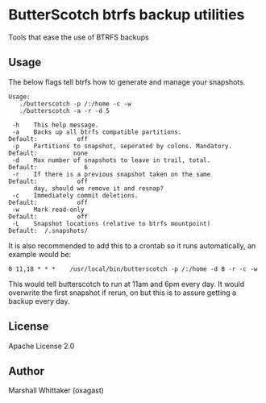 # ButterScotch btrfs backup utilities

Tools that ease the use of BTRFS backups

## Usage

The below flags tell btrfs how to generate and manage your snapshots.

```
Usage:
   ./butterscotch -p /:/home -c -w
   ./butterscotch -a -r -d 5

 -h    This help message.
 -a    Backs up all btrfs compatible partitions.                   Default:           off
 -p    Partitions to snapshot, seperated by colons. Mandatory.     Default:          none
 -d    Max number of snapshots to leave in trail, total.           Default:             6
 -r    If there is a previous snapshot taken on the same           Default:           off
       day, should we remove it and resnap?
 -c    Immediately commit deletions.                               Default:           off
 -w    Mark read-only                                              Default:           off
 -L    Snapshot locations (relative to btrfs mountpoint)           Default:  /.snapshots/
```

It is also recommended to add this to a crontab so it runs automatically, an example would be:

`0 11,18 * * *    /usr/local/bin/butterscotch -p /:/home -d 8 -r -c -w`

This would tell butterscotch to run at 11am and 6pm every day.  It would overwrite the first
snapshot if rerun, on but this is to assure getting a backup every day.

## License

Apache License 2.0

## Author

Marshall Whittaker (oxagast)

